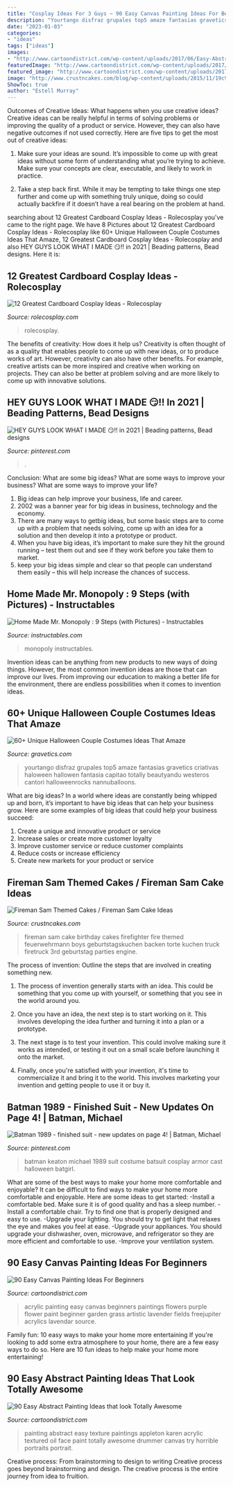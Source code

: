 ```yaml
---
title: "Cosplay Ideas For 3 Guys ~ 90 Easy Canvas Painting Ideas For Beginners"
description: "Yourtango disfraz grupales top5 amaze fantasias gravetics criativas haloween hallowen fantasia capitao totally beautyandu westeros cantori halloweenrocks nannuballoons"
date: "2023-01-03"
categories:
- "ideas"
tags: ["ideas"]
images:
- "http://www.cartoondistrict.com/wp-content/uploads/2017/06/Easy-Abstract-Painting-Ideas00016-1.jpg"
featuredImage: "http://www.cartoondistrict.com/wp-content/uploads/2017/06/Easy-Abstract-Painting-Ideas00016-1.jpg"
featured_image: "http://www.cartoondistrict.com/wp-content/uploads/2017/06/Easy-Abstract-Painting-Ideas00016-1.jpg"
image: "http://www.crustncakes.com/blog/wp-content/uploads/2015/11/19c9dd09d9a6ce1241b28cae1ebe8175.jpg"
ShowToc: true
author: "Estell Murray"
---
```



Outcomes of Creative Ideas: What happens when you use creative ideas?
Creative ideas can be really helpful in terms of solving problems or improving the quality of a product or service. However, they can also have negative outcomes if not used correctly. Here are five tips to get the most out of creative ideas:
1. Make sure your ideas are sound. It’s impossible to come up with great ideas without some form of understanding what you’re trying to achieve. Make sure your concepts are clear, executable, and likely to work in practice.

2. Take a step back first. While it may be tempting to take things one step further and come up with something truly unique, doing so could actually backfire if it doesn’t have a real bearing on the problem at hand.

	

		
searching about 12 Greatest Cardboard Cosplay Ideas - Rolecosplay you've came to the right page. We have 8 Pictures about 12 Greatest Cardboard Cosplay Ideas - Rolecosplay like 60+ Unique Halloween Couple Costumes Ideas That Amaze, 12 Greatest Cardboard Cosplay Ideas - Rolecosplay and also HEY GUYS LOOK WHAT I MADE 😏‼ in 2021 | Beading patterns, Bead designs. Here it is:
		
    
## 12 Greatest Cardboard Cosplay Ideas - Rolecosplay

<img loading=lazy src="https://www.rolecosplay.com/blog/wp-content/uploads/2016/02/d5d5b99ddca171f1cdd8ab7778c8032f-1.jpg" onerror="this.onerror=null;this.src='https://tse2.mm.bing.net/th?id=OIP.FF4_y4iWPeCcgHeY4GW2bQHaKj&amp;pid=15.1';" alt="12 Greatest Cardboard Cosplay Ideas - Rolecosplay">

_Source: rolecosplay.com_

>rolecosplay. 

	

The benefits of creativity: How does it help us?
Creativity is often thought of as a quality that enables people to come up with new ideas, or to produce works of art. However, creativity can also have other benefits. For example, creative artists can be more inspired and creative when working on projects. They can also be better at problem solving and are more likely to come up with innovative solutions.

    
## HEY GUYS LOOK WHAT I MADE 😏‼ In 2021 | Beading Patterns, Bead Designs

<img loading=lazy src="https://i.pinimg.com/736x/00/8e/b5/008eb56847b2e8568153f1f1eb395c11.jpg" onerror="this.onerror=null;this.src='https://tse2.mm.bing.net/th?id=OIP.gPZguF3ImssbLwwgn2yVKQHaJ3&amp;pid=15.1';" alt="HEY GUYS LOOK WHAT I MADE 😏‼ in 2021 | Beading patterns, Bead designs">

_Source: pinterest.com_

>. 

	

Conclusion: What are some big ideas? What are some ways to improve your business? What are some ways to improve your life?
1. Big ideas can help improve your business, life and career.
2. 2002 was a banner year for big ideas in business, technology and the economy.
3. There are many ways to getbig ideas, but some basic steps are to come up with a problem that needs solving, come up with an idea for a solution and then develop it into a prototype or product.
4. When you have big ideas, it’s important to make sure they hit the ground running – test them out and see if they work before you take them to market.
5. keep your big ideas simple and clear so that people can understand them easily – this will help increase the chances of success.

    
## Home Made Mr. Monopoly : 9 Steps (with Pictures) - Instructables

<img loading=lazy src="https://content.instructables.com/ORIG/F9M/KSZG/H8CVGHHJ/F9MKSZGH8CVGHHJ.jpg?auto=webp&amp;frame=1&amp;width=2100" onerror="this.onerror=null;this.src='https://tse4.mm.bing.net/th?id=OIP.LLf4ZLapm4GRqVhMCGwzlgHaJ4&amp;pid=15.1';" alt="Home Made Mr. Monopoly : 9 Steps (with Pictures) - Instructables">

_Source: instructables.com_

>monopoly instructables. 

	

Invention ideas can be anything from new products to new ways of doing things. However, the most common invention ideas are those that can improve our lives. From improving our education to making a better life for the environment, there are endless possibilities when it comes to invention ideas.

    
## 60+ Unique Halloween Couple Costumes Ideas That Amaze

<img loading=lazy src="https://www.gravetics.com/wp-content/uploads/2017/07/Amazing-ideas-from-pop-culture.jpg" onerror="this.onerror=null;this.src='https://tse4.mm.bing.net/th?id=OIP.epI5YBHAnTFlnEQrgD8eXwHaLL&amp;pid=15.1';" alt="60+ Unique Halloween Couple Costumes Ideas That Amaze">

_Source: gravetics.com_

>yourtango disfraz grupales top5 amaze fantasias gravetics criativas haloween hallowen fantasia capitao totally beautyandu westeros cantori halloweenrocks nannuballoons. 

	

What are big ideas?
In a world where ideas are constantly being whipped up and born, it’s important to have big ideas that can help your business grow. Here are some examples of big ideas that could help your business succeed: 
1. Create a unique and innovative product or service 
2. Increase sales or create more customer loyalty 
3. Improve customer service or reduce customer complaints 
4. Reduce costs or increase efficiency 
5. Create new markets for your product or service 

    
## Fireman Sam Themed Cakes / Fireman Sam Cake Ideas

<img loading=lazy src="http://www.crustncakes.com/blog/wp-content/uploads/2015/11/19c9dd09d9a6ce1241b28cae1ebe8175.jpg" onerror="this.onerror=null;this.src='https://tse1.mm.bing.net/th?id=OIP.xGCVMOOLkKwlN9L9Fslm4AHaJ4&amp;pid=15.1';" alt="Fireman Sam Themed Cakes / Fireman Sam Cake Ideas">

_Source: crustncakes.com_

>fireman sam cake birthday cakes firefighter fire themed feuerwehrmann boys geburtstagskuchen backen torte kuchen truck firetruck 3rd geburtstag parties engine. 

	

The process of invention: Outline the steps that are involved in creating something new.
1. The process of invention generally starts with an idea. This could be something that you come up with yourself, or something that you see in the world around you.
2. Once you have an idea, the next step is to start working on it. This involves developing the idea further and turning it into a plan or a prototype.

3. The next stage is to test your invention. This could involve making sure it works as intended, or testing it out on a small scale before launching it onto the market.

4. Finally, once you're satisfied with your invention, it's time to commercialize it and bring it to the world. This involves marketing your invention and getting people to use it or buy it.

    
## Batman 1989 - Finished Suit - New Updates On Page 4! | Batman, Michael

<img loading=lazy src="https://i.pinimg.com/736x/26/55/af/2655aff4d15e43d2d1d278b245130a39--cast-off-michael-keaton.jpg" onerror="this.onerror=null;this.src='https://tse3.mm.bing.net/th?id=OIP.ROQT5QHJqhLsDkc0ZBz8zgHaM0&amp;pid=15.1';" alt="Batman 1989 - finished suit - new updates on page 4! | Batman, Michael">

_Source: pinterest.com_

>batman keaton michael 1989 suit costume batsuit cosplay armor cast halloween batgirl. 

	

What are some of the best ways to make your home more comfortable and enjoyable?
It can be difficult to find ways to make your home more comfortable and enjoyable. Here are some ideas to get started: 
-Install a comfortable bed. Make sure it is of good quality and has a sleep number.
-Install a comfortable chair. Try to find one that is properly designed and easy to use.
-Upgrade your lighting. You should try to get light that relaxes the eye and makes you feel at ease.
-Upgrade your appliances. You should upgrade your dishwasher, oven, microwave, and refrigerator so they are more efficient and comfortable to use. 
-Improve your ventilation system.

    
## 90 Easy Canvas Painting Ideas For Beginners

<img loading=lazy src="http://www.cartoondistrict.com/wp-content/uploads/2017/06/Easy-Canvas-Painting-Ideas-For-Beginners19-1.jpg" onerror="this.onerror=null;this.src='https://tse3.mm.bing.net/th?id=OIP.8QDHJrwwvueH_8Hp0fod5gHaIb&amp;pid=15.1';" alt="90 Easy Canvas Painting Ideas For Beginners">

_Source: cartoondistrict.com_

>acrylic painting easy canvas beginners paintings flowers purple flower paint beginner garden grass artistic lavender fields freejupiter acrylics lavendar source. 

	

Family fun: 10 easy ways to make your home more entertaining
If you're looking to add some extra atmosphere to your home, there are a few easy ways to do so. Here are 10 fun ideas to help make your home more entertaining!

    
## 90 Easy Abstract Painting Ideas That Look Totally Awesome

<img loading=lazy src="http://www.cartoondistrict.com/wp-content/uploads/2017/06/Easy-Abstract-Painting-Ideas00016-1.jpg" onerror="this.onerror=null;this.src='https://tse4.mm.bing.net/th?id=OIP.NYKFP_wjiqR7Me6FlNVIBgHaJ4&amp;pid=15.1';" alt="90 Easy Abstract Painting Ideas that look Totally Awesome">

_Source: cartoondistrict.com_

>painting abstract easy texture paintings appleton karen acrylic textured oil face paint totally awesome drummer canvas try horrible portraits portrait. 

	

Creative process: From brainstorming to design to writing
Creative process goes beyond brainstorming and design. The creative process is the entire journey from idea to fruition.

